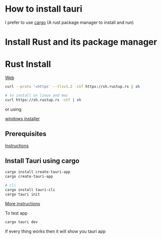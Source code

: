 # How to install tauri

I prefer to use [cargo](https://doc.rust-lang.org/cargo/getting-started/installation.html) (A rust package manager to install and run)


# Install Rust and its package manager

# Rust Install
[Web](https://www.rust-lang.org/tools/install)

```bash
curl --proto '=https' --tlsv1.2 -sSf https://sh.rustup.rs | sh
```

```bash
# to install on linux and mac
curl https://sh.rustup.rs -sSf | sh
```
or using

[windows installer](https://win.rustup.rs/)

## Prerequisites

[Instructions](https://tauri.app/v1/guides/getting-started/prerequisites/)

## Install Tauri using cargo

```bash
cargo install create-tauri-app
cargo create-tauri-app
```


```bash
# cli
cargo install tauri-cli
cargo tauri init

```

[More instructions](https://tauri.app/v1/guides/getting-started/setup/html-css-js)

To test app 


```bash
cargo tauri dev

```

If every thing works then it will show you tauri app


